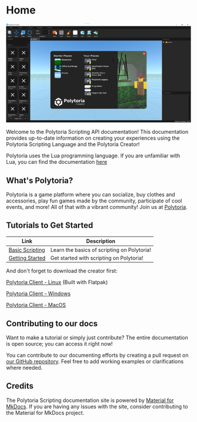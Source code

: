 # Home

![Polytoria Creator](assets/interface/startup.png)

Welcome to the Polytoria Scripting API documentation! This documentation provides up-to-date information on creating your experiences using the Polytoria Scripting Language and the Polytoria Creator!

Polytoria uses the Lua programming language. If you are unfamiliar with Lua, you can find the documentation [here](https://www.lua.org/manual/5.2/)

## What's Polytoria?
Polytoria is a game platform where you can socialize, buy clothes and accessories, play fun games made by the community, participate of cool events, and more! All of that with a vibrant community! Join us at [Polytoria](https://polytoria.com/).

## Tutorials to Get Started

| Link                                                        | Description                                 |
| ----------------------------------------------------------- | ------------------------------------------- |
| [Basic Scripting](/docs/tutorials/basic-scripting/index.md) | Learn the basics of scripting on Polytoria! |
| [Getting Started](/docs/tutorials/basic-scripting/index.md) | Get started with scripting on Polytoria!    |

And don't forget to download the creator first:

[Polytoria Client - Linux](https://polytoria.com/places/downloads/linux) (Built with Flatpak)

[Polytoria Client - Windows](https://polytoria.com/places/downloads/windows)

[Polytoria Client - MacOS](https://polytoria.com/places/downloads/windows)

## Contributing to our docs

Want to make a tutorial or simply just contribute? The entire documentation is open source; you can access it right now!

You can contribute to our documenting efforts by creating a pull request on [our GitHub repository](https://github.com/StarmanTheGamer/poly-newdocs). Feel free to add working examples or clarifications where needed.

## Credits

The Polytoria Scripting documentation site is powered by [Material for MkDocs](https://squidfunk.github.io/mkdocs-material/). If you are having any issues with the site, consider contributing to the Material for MkDocs project.
